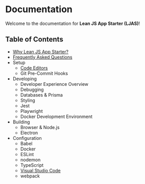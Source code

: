 # Documentation

Welcome to the documentation for **Lean JS App Starter (LJAS)**!

## Table of Contents

-   [Why Lean JS App Starter?](./why.md)
-   [Frequently Asked Questions](./faq.md)
-   Setup
    -   [Code Editors](./setup/code-editors.md)
    -   Git Pre-Commit Hooks
-   Developing
    -   Developer Experience Overview
    -   Debugging
    -   Databases & Prisma
    -   Styling
    -   Jest
    -   Playwright
    -   Docker Development Environment
-   Building
    -   Browser & Node.js
    -   Electron
-   Configuration
    -   Babel
    -   Docker
    -   ESLint
    -   nodemon
    -   TypeScript
    -   [Visual Studio Code](./configuration/vscode.md)
    -   webpack
